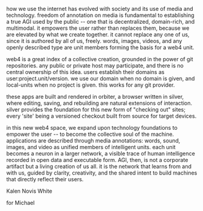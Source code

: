 
how we use the internet has evolved with society and its use of media and technology. freedom of annotation on media is fundamental to establishing a true AGI used by the public -- one that is decentralized, domain-rich, and multimodal. it empowers the user rather than replaces them, because we are elevated by what we create together. it cannot replace any one of us, since it is authored by all of us, freely. words, images, videos, and any openly described type are unit members forming the basis for a web4 unit.

web4 is a great index of a collective creation, grounded in the power of git repositories. any public or private host may participate, and there is no central ownership of this idea. users establish their domains as user:project.unit/version. we use our domain when no domain is given, and local-units when no project is given.  this works for any git provider.

these apps are built and rendered in orbiter, a browser written in silver, where editing, saving, and rebuilding are natural extensions of interaction. silver provides the foundation for this new form of "checking out" sites; every 'site' being a versioned checkout built from source for target devices.

in this new web4 space, we expand upon technology foundations to empower the user -- to become the collective soul of the machine. applications are described through media annotations: words, sound, images, and video as unified members of intelligent units. each unit becomes a neuron in a larger network, a visible trace of human intelligence recorded in open data and executable form. AGI, then, is not a corporate artifact but a living creation of us all. it is the network that learns from and with us, guided by clarity, creativity, and the shared intent to build machines that directly reflect their users.

Kalen Novis White

for Michael
